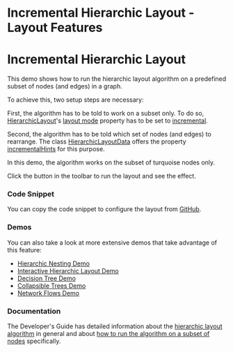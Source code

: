 <!--
 //////////////////////////////////////////////////////////////////////////////
 // @license
 // This file is part of yFiles for HTML 2.6.
 // Use is subject to license terms.
 //
 // Copyright (c) 2000-2023 by yWorks GmbH, Vor dem Kreuzberg 28,
 // 72070 Tuebingen, Germany. All rights reserved.
 //
 //////////////////////////////////////////////////////////////////////////////
-->
# Incremental Hierarchic Layout - Layout Features

# Incremental Hierarchic Layout

This demo shows how to run the hierarchic layout algorithm on a predefined subset of nodes (and edges) in a graph.

To achieve this, two setup steps are necessary:

First, the algorithm has to be told to work on a subset only. To do so, [HierarchicLayout](https://docs.yworks.com/yfileshtml/#/api/HierarchicLayout)'s [layout mode](https://docs.yworks.com/yfileshtml/#/api/Hierarchic#layoutMode) property has to be set to [incremental](https://docs.yworks.com/yfileshtml/#/api/LayoutMode#INCREMENTAL).

Second, the algorithm has to be told which set of nodes (and edges) to rearrange. The class [HierarchicLayoutData](https://docs.yworks.com/yfileshtml/#/api/HierarchicLayoutData) offers the property [incrementalHints](https://docs.yworks.com/yfileshtml/#/api/HierarchicLayoutData#incrementalHints) for this purpose.

In this demo, the algorithm works on the subset of turquoise nodes only.

Click the button in the toolbar to run the layout and see the effect.

### Code Snippet

You can copy the code snippet to configure the layout from [GitHub](https://github.com/yWorks/yfiles-for-html-demos/blob/master/demos/layout-features/hierarchic-incremental/HierarchicIncremental.ts).

### Demos

You can also take a look at more extensive demos that take advantage of this feature:

- [Hierarchic Nesting Demo](../../layout/hierarchic-nesting/)
- [Interactive Hierarchic Layout Demo](../../layout/interactive-hierarchic/)
- [Decision Tree Demo](../../showcase/decisiontree/)
- [Collapsible Trees Demo](../../view/collapse/)
- [Network Flows Demo](../../analysis/networkflows/)

### Documentation

The Developer's Guide has detailed information about the [hierarchic layout algorithm](https://docs.yworks.com/yfileshtml/#/dguide/hierarchical_layout) in general and about [how to run the algorithm on a subset of nodes](https://docs.yworks.com/yfileshtml/#/dguide/hierarchical_layout-incremental_layout) specifically.
